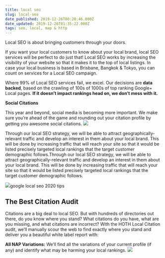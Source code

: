 ```yaml
---
title: local seo
slug: local-seo
date_published: 2019-12-26T00:20:46.000Z
date_updated: 2019-12-26T01:35:22.000Z
tags: seo, local, map & http
---
```


Local SEO is about bringing customers through your doors.

If you want your local customers to know about your local brand, local SEO services will be perfect to do just that! Local SEO works by increasing the visibility of your website so that it makes it to the top of local listings. In case your local business is based in Brisbane, Bangkok & Tokyo, you can count on services for a Local SEO campaign.

Where 99% of Local SEO services fail, we excel. Our decisions are ****data backed****, based on the crawling of 100s of 1000s of top ranking Google+ Local pages. ****If it doesn’t impact rankings head on, we don’t mess with it.****

**Social Citations**

This year and beyond, social media is becoming more important. We make sure you’re ahead of the game and rounding out your citation profile by getting you awesome social citations.
![](/content/images/2019/12/tour-bigss-social.png)

Through our local SEO strategy, we will be able to attract geographically-relevant traffic and develop an interest in them about your local brand. This will be done by increasing traffic that will reach your site so that it would be listed precisely targeted local rankings that the target customer demographic follows.Through our local SEO strategy, we will be able to attract geographically-relevant traffic and develop an interest in them about your local brand. This will be done by increasing traffic that will reach your site so that it would be listed precisely targeted local rankings that the target customer demographic follows.

![](/content/images/2019/12/image.png)google local seo 2020 tips
## The Best Citation Audit

Citations are a big deal to local SEO. But with hundreds of directories out there, do you know where you stand? What citations do you have, what are you missing, and what citations are incorrect? With the HOTH Local Citation audit, we’ll manually scour the web to find exactly where you stand and deliver you a beautiful white label report with:

****All NAP Variations:**** We’ll find all the variations of your current profile (if any) and identify what may be harming your local rankings.
![](/content/images/2019/12/seattle-organic-seo-infographic2.jpg)
